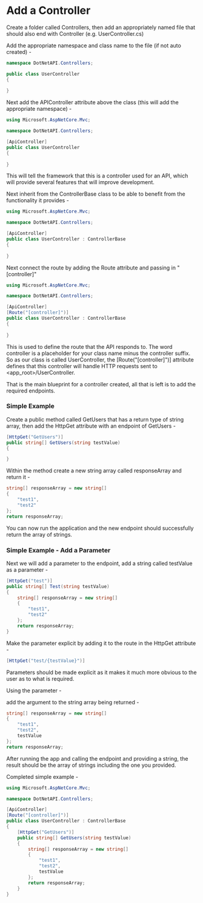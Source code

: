 # Add a Controller

Create a folder called Controllers, then add an appropriately named file that should also end with 
Controller (e.g. UserController.cs)

Add the appropriate namespace and class name to the file (if not auto created) -

```C#
namespace DotNetAPI.Controllers;

public class UserController
{
    
}
```

Next add the APIController attribute above the class (this will add the appropriate namespace) -

```C#
using Microsoft.AspNetCore.Mvc;

namespace DotNetAPI.Controllers;

[ApiController]
public class UserController
{
    
}
```

This will tell the framework that this is a controller used for an API, which will provide several
features that will improve development.

Next inherit from the ControllerBase class to be able to benefit from the functionality it provides -

```C#
using Microsoft.AspNetCore.Mvc;

namespace DotNetAPI.Controllers;

[ApiController]
public class UserController : ControllerBase
{
    
}
```

Next connect the route by adding the Route attribute and passing in "[controller]"

```C#
using Microsoft.AspNetCore.Mvc;

namespace DotNetAPI.Controllers;

[ApiController]
[Route("[controller]")]
public class UserController : ControllerBase
{
    
}
```

This is used to define the route that the API responds to. The word controller is a placeholder for your
class name minus the controller suffix. So as our class is called UserController, the
[Route("[controller]")] attribute defines that this controller will handle HTTP
requests sent to <app_root>/UserController.

That is the main blueprint for a controller created, all that is left is to add the required endpoints.

### Simple Example

Create a public method called GetUsers that has a return type of string array, then add the HttpGet attribute
with an endpoint of GetUsers -

```C#
[HttpGet("GetUsers")]
public string[] GetUsers(string testValue)
{

}
```

Within the method create a new string array called responseArray and return it -

```C#
string[] responseArray = new string[]
{
    "test1",
    "test2"
};
return responseArray;
```

You can now run the application and the new endpoint should successfully return the array of strings.

### Simple Example - Add a Parameter

Next we will add a parameter to the endpoint, add a string called testValue as a parameter -

```C#
[HttpGet("test")]
public string[] Test(string testValue)
{
    string[] responseArray = new string[]
    {
        "test1",
        "test2"
    };
    return responseArray;
}
```

Make the parameter explicit by adding it to the route in the HttpGet attribute -

```C#
[HttpGet("test/{testValue}")]
```

Parameters should be made explicit as it makes it much more obvious to the user as to what is required.

Using the parameter -

add the argument to the string array being returned -

```C#
string[] responseArray = new string[]
{
    "test1",
    "test2",
    testValue
};
return responseArray;
```

After running the app and calling the endpoint and providing a string, the result should be the array of strings
including the one you provided.

Completed simple example -

```C#
using Microsoft.AspNetCore.Mvc;

namespace DotNetAPI.Controllers;

[ApiController]
[Route("[controller]")]
public class UserController : ControllerBase
{
    [HttpGet("GetUsers")]
    public string[] GetUsers(string testValue)
    {
        string[] responseArray = new string[]
        {
            "test1",
            "test2",
            testValue
        };
        return responseArray;
    }
}
```